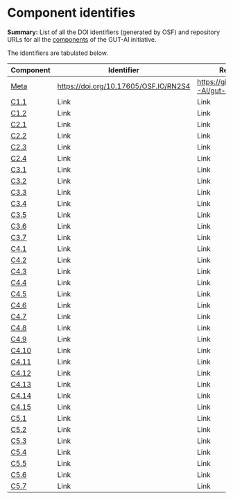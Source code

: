 # Component identifies

__Summary:__ List of all the DOI identifiers (generated by OSF) and repository URLs for all the [components](../README.md) of the GUT-AI initiative.

The identifiers are tabulated below.

| Component                                                             | Identifier                            | Repository                       |
| --------------------------------------------------------------------- | ------------------------------------- | -------------------------------- |
| [Meta](../README.md#meta-component)                                   | https://doi.org/10.17605/OSF.IO/RN2S4 | https://github.com/GUT-AI/gut-ai |
| [C1.1](../README.md#component-c11-distributed-smart-grids)            | Link | Link |
| [C1.2](../README.md#component-c12-gut-ai-dcp)                         | Link | Link |
| [C2.1](../README.md#component-c21-gut-ai-marketplace)                 | Link | Link |
| [C2.2](../README.md#component-c22-automated-data-preparation)         | Link | Link |
| [C2.3](../README.md#component-c23-cicd)                               | Link | Link |
| [C2.4](../README.md#component-c24-dx)                                 | Link | Link |
| [C3.1](../README.md#component-c31-autods)                             | Link | Link |
| [C3.2](../README.md#component-c32-automl)                             | Link | Link |
| [C3.3](../README.md#component-c33-automated-data-preprocessing)       | Link | Link |
| [C3.4](../README.md#component-c34-nas)                                | Link | Link |
| [C3.5](../README.md#component-c35-continual-learning)                 | Link | Link |
| [C3.6](../README.md#component-c36-distributed-systems-for-ml)         | Link | Link |
| [C3.7](../README.md#component-c37-solve-memory-bottleneck)            | Link | Link |
| [C4.1](../README.md#component-c41-automated-scientific-discovery)     | Link | Link |
| [C4.2](../README.md#component-c42-mtsu)                               | Link | Link |
| [C4.3](../README.md#component-c43-grounded-cv)                        | Link | Link |
| [C4.4](../README.md#component-c44-asr)                                | Link | Link |
| [C4.5](../README.md#component-c45-tts)                                | Link | Link |
| [C4.6](../README.md#component-c46-ser)                                | Link | Link |
| [C4.7](../README.md#component-c47-mt)                                 | Link | Link |
| [C4.8](../README.md#component-c48-tod)                                | Link | Link |
| [C4.9](../README.md#component-c49-qa)                                 | Link | Link |
| [C4.10](../README.md#component-c410-grounded-qa)                      | Link | Link |
| [C4.11](../README.md#)       | Link | Link |
| [C4.12](../README.md#)       | Link | Link |
| [C4.13](../README.md#)       | Link | Link |
| [C4.14](../README.md#)       | Link | Link |
| [C4.15](../README.md#)       | Link | Link |
| [C5.1](../README.md#)       | Link | Link |
| [C5.2](../README.md#)       | Link | Link |
| [C5.3](../README.md#)       | Link | Link |
| [C5.4](../README.md#)       | Link | Link |
| [C5.5](../README.md#)       | Link | Link |
| [C5.6](../README.md#)       | Link | Link |
| [C5.7](../README.md#)       | Link | Link |
